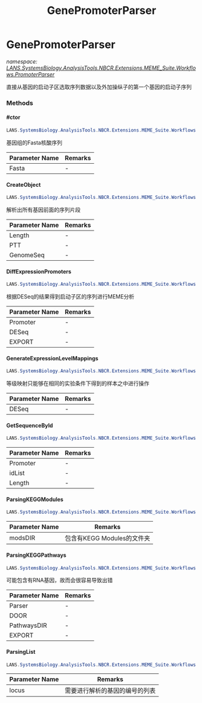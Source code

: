 ﻿---
title: GenePromoterParser
---

# GenePromoterParser
_namespace: [LANS.SystemsBiology.AnalysisTools.NBCR.Extensions.MEME_Suite.Workflows.PromoterParser](N-LANS.SystemsBiology.AnalysisTools.NBCR.Extensions.MEME_Suite.Workflows.PromoterParser.html)_

直接从基因的启动子区选取序列数据以及外加操纵子的第一个基因的启动子序列

### Methods

#### #ctor
```csharp
LANS.SystemsBiology.AnalysisTools.NBCR.Extensions.MEME_Suite.Workflows.PromoterParser.GenePromoterParser.#ctor(LANS.SystemsBiology.SequenceModel.FASTA.FastaToken,LANS.SystemsBiology.Assembly.NCBI.GenBank.TabularFormat.PTT)
```
基因组的Fasta核酸序列

|Parameter Name|Remarks|
|--------------|-------|
|Fasta|-|


#### CreateObject
```csharp
LANS.SystemsBiology.AnalysisTools.NBCR.Extensions.MEME_Suite.Workflows.PromoterParser.GenePromoterParser.CreateObject(System.Int32,LANS.SystemsBiology.Assembly.NCBI.GenBank.TabularFormat.PTT,LANS.SystemsBiology.SequenceModel.NucleotideModels.SegmentReader)
```
解析出所有基因前面的序列片段

|Parameter Name|Remarks|
|--------------|-------|
|Length|-|
|PTT|-|
|GenomeSeq|-|


#### DiffExpressionPromoters
```csharp
LANS.SystemsBiology.AnalysisTools.NBCR.Extensions.MEME_Suite.Workflows.PromoterParser.GenePromoterParser.DiffExpressionPromoters(LANS.SystemsBiology.AnalysisTools.NBCR.Extensions.MEME_Suite.Workflows.PromoterParser.GenePromoterParser,System.Collections.Generic.IEnumerable{LANS.SystemsBiology.Toolkits.RNA_Seq.RTools.DESeq2.ResultData},System.String)
```
根据DESeq的结果得到启动子区的序列进行MEME分析

|Parameter Name|Remarks|
|--------------|-------|
|Promoter|-|
|DESeq|-|
|EXPORT|-|


#### GenerateExpressionLevelMappings
```csharp
LANS.SystemsBiology.AnalysisTools.NBCR.Extensions.MEME_Suite.Workflows.PromoterParser.GenePromoterParser.GenerateExpressionLevelMappings(System.Collections.Generic.IEnumerable{LANS.SystemsBiology.Toolkits.RNA_Seq.RTools.DESeq2.ResultData})
```
等级映射只能够在相同的实验条件下得到的样本之中进行操作

|Parameter Name|Remarks|
|--------------|-------|
|DESeq|-|


#### GetSequenceById
```csharp
LANS.SystemsBiology.AnalysisTools.NBCR.Extensions.MEME_Suite.Workflows.PromoterParser.GenePromoterParser.GetSequenceById(LANS.SystemsBiology.AnalysisTools.NBCR.Extensions.MEME_Suite.Workflows.PromoterParser.GenePromoterParser,System.Collections.Generic.IEnumerable{System.String},System.Int32)
```


|Parameter Name|Remarks|
|--------------|-------|
|Promoter|-|
|idList|-|
|Length|-|


#### ParsingKEGGModules
```csharp
LANS.SystemsBiology.AnalysisTools.NBCR.Extensions.MEME_Suite.Workflows.PromoterParser.GenePromoterParser.ParsingKEGGModules(LANS.SystemsBiology.AnalysisTools.NBCR.Extensions.MEME_Suite.Workflows.PromoterParser.GenePromoterParser,System.String,System.String,System.String,LANS.SystemsBiology.AnalysisTools.NBCR.Extensions.MEME_Suite.Workflows.PromoterParser.GetLocusTags)
```


|Parameter Name|Remarks|
|--------------|-------|
|modsDIR|包含有KEGG Modules的文件夹|


#### ParsingKEGGPathways
```csharp
LANS.SystemsBiology.AnalysisTools.NBCR.Extensions.MEME_Suite.Workflows.PromoterParser.GenePromoterParser.ParsingKEGGPathways(LANS.SystemsBiology.AnalysisTools.NBCR.Extensions.MEME_Suite.Workflows.PromoterParser.GenePromoterParser,System.String,System.String,System.String,LANS.SystemsBiology.AnalysisTools.NBCR.Extensions.MEME_Suite.Workflows.PromoterParser.GetLocusTags)
```
可能包含有RNA基因，故而会很容易导致出错

|Parameter Name|Remarks|
|--------------|-------|
|Parser|-|
|DOOR|-|
|PathwaysDIR|-|
|EXPORT|-|


#### ParsingList
```csharp
LANS.SystemsBiology.AnalysisTools.NBCR.Extensions.MEME_Suite.Workflows.PromoterParser.GenePromoterParser.ParsingList(LANS.SystemsBiology.AnalysisTools.NBCR.Extensions.MEME_Suite.Workflows.PromoterParser.GenePromoterParser,LANS.SystemsBiology.Assembly.DOOR.DOOR,System.Collections.Generic.IEnumerable{System.String},System.String,System.String,LANS.SystemsBiology.AnalysisTools.NBCR.Extensions.MEME_Suite.Workflows.PromoterParser.GetLocusTags)
```


|Parameter Name|Remarks|
|--------------|-------|
|locus|需要进行解析的基因的编号的列表|





